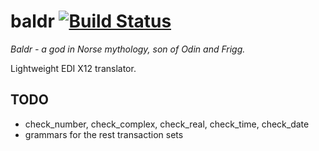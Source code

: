 # baldr [![Build Status](https://secure.travis-ci.org/spiridonov/baldr.png?branch=master)](https://travis-ci.org/spiridonov/baldr)

_Baldr - a god in Norse mythology, son of Odin and Frigg._

Lightweight EDI X12 translator.


## TODO

* check_number, check_complex, check_real, check_time, check_date
* grammars for the rest transaction sets